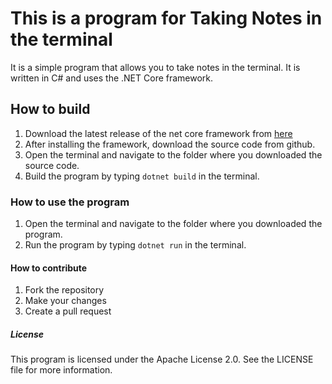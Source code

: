# This is a program for Taking Notes in the terminal
It is a simple program that allows you to take notes in the terminal. It is written in C# and uses the .NET Core framework.

## How to build
1. Download the latest release of the net core framework from [here](https://dotnet.microsoft.com/download)
2. After installing the framework, download the source code from github.
3. Open the terminal and navigate to the folder where you downloaded the source code.
4. Build the program by typing `dotnet build` in the terminal.

### How to use the program
1. Open the terminal and navigate to the folder where you downloaded the program.
2. Run the program by typing `dotnet run` in the terminal.

#### How to contribute
1. Fork the repository
2. Make your changes
3. Create a pull request

##### License
This program is licensed under the Apache License 2.0. See the LICENSE file for more information.
